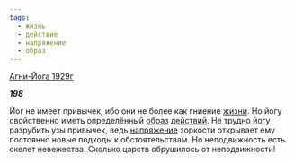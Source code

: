 ```yaml
---
tags:
  - жизнь
  - действие
  - напряжение
  - образ
---
```

[Агни-Йога 1929г](https://127.0.0.1:4002/agni/1929)

___198___

Йог не имеет привычек, ибо они не более как гниение [жизни](../../../tags/#жизнь). Но йогу свойственно иметь определённый [образ](../../../tags/#образ) [действий](../../../tags/#действие). Не трудно йогу разрубить узы привычек, ведь [напряжение](../../../tags/#напряжение) зоркости открывает ему постоянно новые подходы к обстоятельствам. Но неподвижность есть скелет невежества. Сколько царств обрушилось от неподвижности!